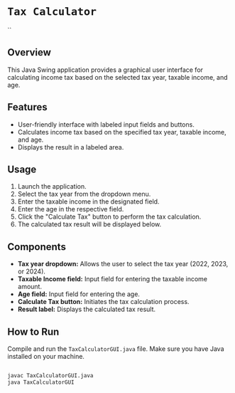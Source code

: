 # `Tax Calculator`
``
## Overview
This Java Swing application provides a graphical user interface for calculating income tax based on the selected tax year, taxable income, and age.

## Features
- User-friendly interface with labeled input fields and buttons.
- Calculates income tax based on the specified tax year, taxable income, and age.
- Displays the result in a labeled area.

## Usage
1. Launch the application.
2. Select the tax year from the dropdown menu.
3. Enter the taxable income in the designated field.
4. Enter the age in the respective field.
5. Click the "Calculate Tax" button to perform the tax calculation.
6. The calculated tax result will be displayed below.

## Components
- **Tax year dropdown:** Allows the user to select the tax year (2022, 2023, or 2024).
- **Taxable Income field:** Input field for entering the taxable income amount.
- **Age field:** Input field for entering the age.
- **Calculate Tax button:** Initiates the tax calculation process.
- **Result label:** Displays the calculated tax result.

## How to Run
Compile and run the `TaxCalculatorGUI.java` file. Make sure you have Java installed on your machine.

```bash

javac TaxCalculatorGUI.java
java TaxCalculatorGUI
